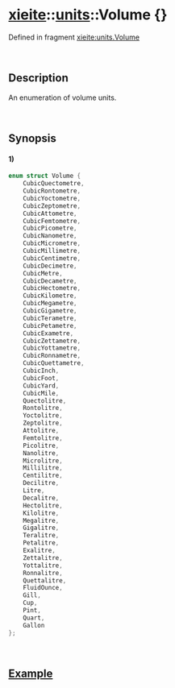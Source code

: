 # [xieite](../../xieite.md)\:\:[units](../../units.md)\:\:Volume \{\}
Defined in fragment [xieite:units.Volume](../../../src/units/volume.cpp)

&nbsp;

## Description
An enumeration of volume units.

&nbsp;

## Synopsis
#### 1)
```cpp
enum struct Volume {
    CubicQuectometre,
    CubicRontometre,
    CubicYoctometre,
    CubicZeptometre,
    CubicAttometre,
    CubicFemtometre,
    CubicPicometre,
    CubicNanometre,
    CubicMicrometre,
    CubicMillimetre,
    CubicCentimetre,
    CubicDecimetre,
    CubicMetre,
    CubicDecametre,
    CubicHectometre,
    CubicKilometre,
    CubicMegametre,
    CubicGigametre,
    CubicTerametre,
    CubicPetametre,
    CubicExametre,
    CubicZettametre,
    CubicYottametre,
    CubicRonnametre,
    CubicQuettametre,
    CubicInch,
    CubicFoot,
    CubicYard,
    CubicMile,
    Quectolitre,
    Rontolitre,
    Yoctolitre,
    Zeptolitre,
    Attolitre,
    Femtolitre,
    Picolitre,
    Nanolitre,
    Microlitre,
    Millilitre,
    Centilitre,
    Decilitre,
    Litre,
    Decalitre,
    Hectolitre,
    Kilolitre,
    Megalitre,
    Gigalitre,
    Teralitre,
    Petalitre,
    Exalitre,
    Zettalitre,
    Yottalitre,
    Ronnalitre,
    Quettalitre,
    FluidOunce,
    Gill,
    Cup,
    Pint,
    Quart,
    Gallon
};
```

&nbsp;

## [Example](./convert.md#Example)
